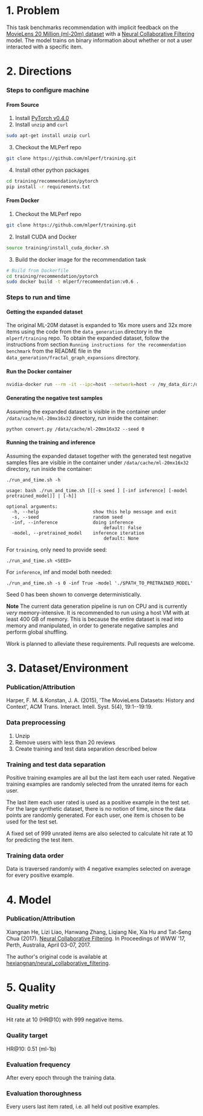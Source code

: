 # 1. Problem
This task benchmarks recommendation with implicit feedback on the [MovieLens 20 Million (ml-20m) dataset](https://grouplens.org/datasets/movielens/20m/) with a [Neural Collaborative Filtering](http://dl.acm.org/citation.cfm?id=3052569) model.
The model trains on binary information about whether or not a user interacted with a specific item.

# 2. Directions
### Steps to configure machine

#### From Source

1. Install [PyTorch v0.4.0](https://github.com/pytorch/pytorch/tree/v0.4.0)
2. Install `unzip` and `curl`

```bash
sudo apt-get install unzip curl
```
3. Checkout the MLPerf repo
```bash
git clone https://github.com/mlperf/training.git
```

4. Install other python packages

```bash
cd training/recommendation/pytorch
pip install -r requirements.txt
```

#### From Docker

1. Checkout the MLPerf repo

```bash
git clone https://github.com/mlperf/training.git
```
2. Install CUDA and Docker

```bash
source training/install_cuda_docker.sh
```

3. Build the docker image for the recommendation task

```bash
# Build from Dockerfile
cd training/recommendation/pytorch
sudo docker build -t mlperf/recommendation:v0.6 .
```

### Steps to run and time

#### Getting the expanded dataset

The original ML-20M dataset is expanded to 16x more users and 32x more items using the code from the `data_generation` directory in the `mlperf/training` repo.
To obtain the expanded dataset, follow the instructions from section 
`Running instructions for the recommendation benchmark` from the README file in the 
`data_generation/fractal_graph_expansions` directory.

#### Run the Docker container

```bash
nvidia-docker run --rm -it --ipc=host --network=host -v /my_data_dir:/data/cache mlperf/recommendation:v0.6 /bin/bash
```

#### Generating the negative test samples

Assuming the expanded dataset is visible in the container under `/data/cache/ml-20mx16x32` 
directory, run inside the container:

```
python convert.py /data/cache/ml-20mx16x32 --seed 0
```

#### Running the training and inference

Assuming the expanded dataset together with the generated test negative samples files are 
visible in the container under `/data/cache/ml-20mx16x32` directory, run inside the container:

```
./run_and_time.sh -h

usage: bash ./run_and_time.sh [[[-s seed ] [-inf inference] [-model pretrained_model]] | [-h]]

optional arguments:
  -h, --help                    show this help message and exit
  -s, --seed                    random seed
  -inf, --inference             doing inference
                                    default: False
  -model, --pretrained_model    inference iteration
                                    default: None

````

For `training`, only need to provide seed:

```
./run_and_time.sh <SEED>
```

For `inference`, inf and model both needed:

```
./run_and_time.sh -s 0 -inf True -model './$PATH_TO_PRETRAINED_MODEL'
```
Seed 0 has been shown to converge deterministically.

**Note** The current data generation pipeline is run on CPU and is currently
*very* memory-intensive. It is recommended to run using a host VM with at least
400 GB of memory. This is because the entire dataset is read into memory and
manipulated, in order to generate negative samples and perform global shuffling.

Work is planned to alleviate these requirements. Pull requests are welcome.


# 3. Dataset/Environment
### Publication/Attribution
Harper, F. M. & Konstan, J. A. (2015), 'The MovieLens Datasets: History and Context', ACM Trans. Interact. Intell. Syst. 5(4), 19:1--19:19.

### Data preprocessing

1. Unzip
2. Remove users with less than 20 reviews
3. Create training and test data separation described below

### Training and test data separation
Positive training examples are all but the last item each user rated.
Negative training examples are randomly selected from the unrated items for each user.

The last item each user rated is used as a positive example in the test set. For
the large synthetic dataset, there is no notion of time, since the data points
are randomly generated. For each user, one item is chosen to be used for the
test set.

A fixed set of 999 unrated items are also selected to calculate hit rate at 10 for predicting the test item.

### Training data order
Data is traversed randomly with 4 negative examples selected on average for every positive example.


# 4. Model
### Publication/Attribution
Xiangnan He, Lizi Liao, Hanwang Zhang, Liqiang Nie, Xia Hu and Tat-Seng Chua (2017). [Neural Collaborative Filtering](http://dl.acm.org/citation.cfm?id=3052569). In Proceedings of WWW '17, Perth, Australia, April 03-07, 2017.

The author's original code is available at [hexiangnan/neural_collaborative_filtering](https://github.com/hexiangnan/neural_collaborative_filtering).

# 5. Quality
### Quality metric
Hit rate at 10 (HR@10) with 999 negative items.

### Quality target
HR@10: 0.51  (ml-1b)

### Evaluation frequency
After every epoch through the training data.

### Evaluation thoroughness

Every users last item rated, i.e. all held out positive examples.
